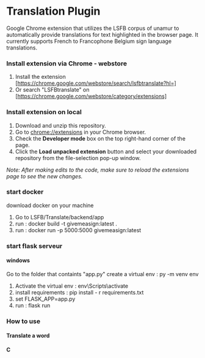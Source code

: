 # Translation Plugin

Google Chrome extension that utilizes the LSFB corpus of unamur to automatically provide translations for text highlighted in the browser page. It currently supports French to Francophone Belgium sign language translations.

### Install extension via Chrome - webstore
  1. Install the extension [https://chrome.google.com/webstore/search/lsfbtranslate?hl=]
  2. Or search "LSFBtranslate" on [https://chrome.google.com/webstore/category/extensions]

### Install extension on local
  1. Download and unzip this repository.
  2. Go to [chrome://extensions](chrome://extensions) in your Chrome browser.
  3. Check the **Developer mode** box on the top right-hand corner of the page.
  4. Click the **Load unpacked extension** button and select your downloaded repository from the file-selection pop-up window.

*Note: After making edits to the code, make sure to reload the extensions page to see the new changes.*

### start docker
download docker on your machine
1. Go to LSFB/Translate/backend/app
2. run : docker build -t givemeasign:latest .
3. run : docker run -p 5000:5000 givemeasign:latest

### start flask serveur
#### windows
Go to the folder that containts "app.py"
create a virtual env : py -m venv env
1. Activate the virtual env : env\Scripts\activate 
2. install requirements : pip install - r requirements.txt
3. set FLASK_APP=app.py  
3. run : flask run

### How to use 
#### Translate a word

#### C